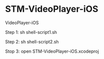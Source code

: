 # STM-VideoPlayer-iOS
VideoPlayer-iOS

Step 1:
sh shell-script1.sh

Step 2:
sh shell-script2.sh

Stop 3:
open STM-VideoPlayer-iOS.xcodeproj
